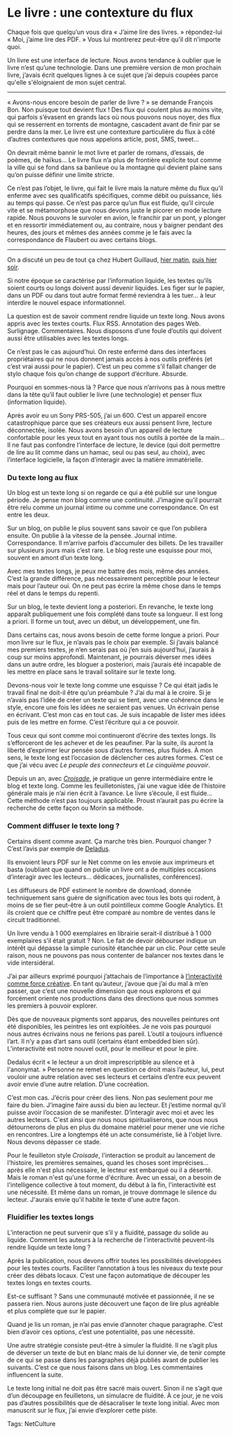 # Le livre : une contexture du flux

Chaque fois que quelqu’un vous dira « J’aime lire des livres. » répondez-lui « Moi, j’aime lire des PDF. » Vous lui montrerez peut-être qu’il dit n’importe quoi.

Un livre est une interface de lecture. Nous avons tendance à oublier que le livre n’est qu’une technologie. Dans une première version de mon prochain livre, j’avais écrit quelques lignes à ce sujet que j’ai depuis coupées parce qu'elle s'éloignaient de mon sujet central.

---

« Avons-nous encore besoin de parler de livre ? » se demande François Bon. Non puisque tout devient flux ! Des flux qui coulent plus au moins vite, qui parfois s’évasent en grands lacs où nous pouvons nous noyer, des flux qui se resserrent en torrents de montagne, cascadent avant de finir par se perdre dans la mer. Le livre est une contexture particulière du flux à côté d’autres contextures que nous appelons article, post, SMS, tweet…

On devrait même bannir le mot livre et parler de romans, d’essais, de poèmes, de haïkus… Le livre flux n’a plus de frontière explicite tout comme la ville qui se fond dans sa banlieue ou la montagne qui devient plaine sans qu’on puisse définir une limite stricte.

Ce n’est pas l’objet, le livre, qui fait le livre mais la nature même du flux qu’il enferme avec ses qualificatifs spécifiques, comme débit ou puissance, liés au temps qui passe. Ce n’est pas parce qu’un flux est fluide, qu’il circule vite et se métamorphose que nous devons juste le picorer en mode lecture rapide. Nous pouvons le survoler en avion, le franchir par un pont, y plonger et en ressortir immédiatement ou, au contraire, nous y baigner pendant des heures, des jours et mêmes des années comme je le fais avec la correspondance de Flaubert ou avec certains blogs.

---

On a discuté un peu de tout ça chez Hubert Guillaud, [hier matin](http://lafeuille.homo-numericus.net/2009/12/textes-longs-textes-courts-temps-longs-temps-courts.html), [puis hier soir](http://lafeuille.homo-numericus.net/2009/12/le-flux-est-lavenir-du-livre.html).

Si notre époque se caractérise par l’information liquide, les textes qu’ils soient courts ou longs doivent aussi devenir liquides. Les figer sur le papier, dans un PDF ou dans tout autre format fermé reviendra à les tuer… à leur interdire le nouvel espace informationnel.

La question est de savoir comment rendre liquide un texte long. Nous avons appris avec les textes courts. Flux RSS. Annotation des pages Web. Surlignage. Commentaires. Nous disposons d’une foule d’outils qui doivent aussi être utilisables avec les textes longs.

Ce n’est pas le cas aujourd’hui. On reste enfermé dans des interfaces propriétaires qui ne nous donnent jamais accès à nos outils préférés (et c’est vrai aussi pour le papier). C’est un peu comme s’il fallait changer de stylo chaque fois qu’on change de support d’écriture. Absurde.

Pourquoi en sommes-nous là ? Parce que nous n’arrivons pas à nous mettre dans la tête qu’il faut oublier le livre (une technologie) et penser flux (information liquide).

Après avoir eu un Sony PRS-505, j’ai un 600. C’est un appareil encore catastrophique parce que ses créateurs eux aussi pensent livre, lecture déconnectée, isolée. Nous avons besoin d’un appareil de lecture confortable pour les yeux tout en ayant tous nos outils à portée de la main… Il ne faut pas confondre l’interface de lecture, le device (qui doit permettre de lire au lit comme dans un hamac, seul ou pas seul, au choix), avec l’interface logicielle, la façon d’interagir avec la matière immatérielle.

### Du texte long au flux

Un blog est un texte long si on regarde ce qui a été publié sur une longue période. Je pense mon blog comme une continuité. J’imagine qu’il pourrait être relu comme un journal intime ou comme une correspondance. On est entre les deux.

Sur un blog, on publie le plus souvent sans savoir ce que l’on publiera ensuite. On publie à la vitesse de la pensée. Journal intime. Correspondance. Il m’arrive parfois d’accumuler des billets. De les travailler sur plusieurs jours mais c’est rare. Le blog reste une esquisse pour moi, souvent en amont d’un texte long.

Avec mes textes longs, je peux me battre des mois, même des années. C’est la grande différence, pas nécessairement perceptible pour le lecteur mais pour l’auteur oui. On ne peut pas écrire la même chose dans le temps réel et dans le temps du repenti.

Sur un blog, le texte devient long a posteriori. En revanche, le texte long apparaît publiquement une fois complété dans toute sa longueur. Il est long a priori. Il forme un tout, avec un début, un développement, une fin.

Dans certains cas, nous avons besoin de cette forme longue a priori. Pour mon livre sur le flux, je n’avais pas le choix par exemple. Si j’avais balancé mes premiers textes, je n’en serais pas où j’en suis aujourd’hui, j’aurais à coup sur moins approfondi. Maintenant, je pourrais déverser mes idées dans un autre ordre, les bloguer a posteriori, mais j’aurais été incapable de les mettre en place sans le travail solitaire sur le texte long.

Devons-nous voir le texte long comme une esquisse ? Ce qui était jadis le travail final ne doit-il être qu’un préambule ? J’ai du mal à le croire. Si je n’avais pas l’idée de créer un texte qui se tient, avec une cohérence dans le style, encore une fois les idées ne seraient pas venues. Un écrivain pense en écrivant. C’est mon cas en tout cas. Je suis incapable de lister mes idées puis de les mettre en forme. C’est l’écriture qui a ce pouvoir.

Tous ceux qui sont comme moi continueront d’écrire des textes longs. Ils s’efforceront de les achever et de les peaufiner. Par la suite, ils auront la liberté d’exprimer leur pensée sous d’autres formes, plus fluides. À mon sens, le texte long est l’occasion de déclencher ces autres formes. C’est ce que j’ai vécu avec *Le peuple des connecteurs* et *Le cinquième pouvoir*.

Depuis un an, avec [*Croisade*](http://twiller.tcrouzet.com/), je pratique un genre intermédiaire entre le blog et texte long. Comme les feuilletonistes, j’ai une vague idée de l’histoire générale mais je n’ai rien écrit à l’avance. Le livre s’écoule, il est fluide… Cette méthode n’est pas toujours applicable. Proust n’aurait pas pu écrire la recherche de cette façon ou Morin sa méthode.

### Comment diffuser le texte long ?

Certains disent comme avant. Ça marche très bien. Pourquoi changer ? C’est l’avis par exemple de [Deladus](http://www.avoodware.com/blog/files/livre-et-interactivite.html).

Ils envoient leurs PDF sur le Net comme on les envoie aux imprimeurs et basta (oubliant que quand on publie un livre ont a de multiples occasions d’interagir avec les lecteurs… dédicaces, journalistes, conférences).

Les diffuseurs de PDF estiment le nombre de download, donnée techniquement sans guère de signification avec tous les bots qui rodent, à moins de se fier peut-être à un outil pointilleux comme Google Analytics. Et ils croient que ce chiffre peut être comparé au nombre de ventes dans le circuit traditionnel.

Un livre vendu à 1 000 exemplaires en librairie serait-il distribué à 1 000 exemplaires s’il était gratuit ? Non. Le fait de devoir débourser indique un intérêt qui dépasse la simple curiosité étanchée par un clic. Pour cette seule raison, nous ne pouvons pas nous contenter de balancer nos textes dans le vide intersidéral.

J’ai par ailleurs exprimé pourquoi j’attachais de l’importance à [l’interactivité comme force créative](/2009/11/30/je-deteste-jeter/). En tant qu’auteur, j’avoue que j’ai du mal à m’en passer, que c’est une nouvelle dimension que nous explorons et qui forcément oriente nos productions dans des directions que nous sommes les premiers à pouvoir explorer.

Dès que de nouveaux pigments sont apparus, des nouvelles peintures ont été disponibles, les peintres les ont exploitées. Je ne vois pas pourquoi nous autres écrivains nous ne ferions pas pareil. L’outil a toujours influencé l’art. Il n’y a pas d’art sans outil (certains étant embedded bien sûr). L’interactivité est notre nouvel outil, pour le meilleur et pour le pire.

Dedalus écrit « le lecteur a un droit imprescriptible au silence et à l'anonymat. » Personne ne remet en question ce droit mais l’auteur, lui, peut vouloir une autre relation avec ses lecteurs et certains d’entre eux peuvent avoir envie d’une autre relation. D’une cocréation.

C’est mon cas. J’écris pour créer des liens. Non pas seulement pour me faire du bien. J’imagine faire aussi du bien au lecteur. Et j’estime normal qu’il puisse avoir l’occasion de se manifester. D’interagir avec moi et avec les autres lecteurs. C'est ainsi que nous nous spiritualiserons, que nous nous détournerons de plus en plus du domaine matériel pour mener une vie riche en rencontres. Lire a longtemps été un acte consumériste, lié à l'objet livre. Nous devons dépasser ce stade.

Pour le feuilleton style *Croisade*, l'interaction se produit au lancement de l'histoire, les premières semaines, quand les choses sont imprécises... après elle n'est plus nécessaire, le lecteur est embarqué ou il a déserté. Mais le roman n'est qu'une forme d'écriture. Avec un essai, on a besoin de l'intelligence collective à tout moment, du début à la fin, l'interactivité est une nécessité. Et même dans un roman, je trouve dommage le silence du lecteur. J'aurais envie qu'il habite le texte d'une autre façon.

### Fluidifier les textes longs

L’interaction ne peut survenir que s’il y a fluidité, passage du solide au liquide. Comment les auteurs à la recherche de l'interactivité peuvent-ils rendre liquide un texte long ?

Après la publication, nous devons offrir toutes les possibilités développées pour les textes courts. Faciliter l’annotation à tous les niveaux du texte pour créer des débats locaux. C’est une façon automatique de découper les textes longs en textes courts.

Est-ce suffisant ? Sans une communauté motivée et passionnée, il ne se passera rien. Nous aurons juste découvert une façon de lire plus agréable et plus complète que sur le papier.

Quand je lis un roman, je n’ai pas envie d’annoter chaque paragraphe. C’est bien d’avoir ces options, c’est une potentialité, pas une nécessité.

Une autre stratégie consiste peut-être à simuler la fluidité. Il ne s’agit plus de déverser un texte de but en blanc mais de lui donner vie, de tenir compte de ce qui se passe dans les paragraphes déjà publiés avant de publier les suivants. C’est ce que nous faisons dans un blog. Les commentaires influencent la suite.

Le texte long initial ne doit pas être sacré mais ouvert. Sinon il ne s’agit que d’un découpage en feuilletons, un simulacre de fluidité. À ce jour, je ne vois pas d’autres possibilités que de désacraliser le texte long initial. Avec mon manuscrit sur le flux, j’ai envie d’explorer cette piste.

Tags: NetCulture